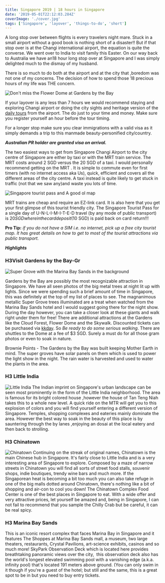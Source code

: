 ```yaml
---
title: Singapore 2019 | 18 hours in Singapore
date: '2019-05-01T22:12:03.284Z'
coverImage: './cover.jpg'
tags: ['Singapore', 'layover', 'things-to-do', 'short']
---
```


A long stop over between flights is every travelers night mare. Stuck in a small airport without a good book is nothing short of a disaster!! But if that stop over is at the Changi international airport, the equation is quite the converse. We went over to India to visit family this Easter. On our way back to Australia we have an18 hour long stop over at Singapore and I was simply delighted much to the dismay of my husband.

There is so much to do both at the airport and at the city that ,boredom was not one of my concerns. The decision of how to spend those 18 precious hours of my life was THE concern.

![Don't miss the Flower Dome at Gardens by the Bay](./flower-dome.jpg)

If your layover is any less than 7 hours we would recommend staying and exploring Changi airport or doing the city sights and heritage version of the [ daily tours](http://www.changiairport.com/en/airport-guide/facilities-and-services/free-singapore-tour.html) from the airport. The do just to your time and money. Make sure you register yourself an hour before the tour timing.

For a longer stop make sure you clear immigrations with a valid visa as it simply demands a trip to this manmade beauty-personified city/country.

**_Australian PR holder are granted visa on arrival._**

The two easiest ways to get from Singapore Changi Airport to the city centre of Singapore are either by taxi or with the MRT train service. The MRT costs around 2 SGD versus the 20 SGD of a taxi. I would personally recommend getting on the MRT . It is simple to commute even for first timers (with no internet access aka Us), quick, efficient and covers all the different areas of the city centre. A taxi instead is quite likely to get stuck in traffic (not that we saw any)and waste you lots of time.

![Singapore tourist pass and A good ol map](./tourist-pass.jpg)

MRT trains are cheap and require an EZ-link card. It is also here that you get your first glimpse of this tourist friendly city. The Singapore Tourist Pass for a single day of U-N-L-I-M-I-T-E-D travel (by any mode of public transport) is $20 SGD where in the card deposit($10 SGD) is paid back on card return!!!

**Pro Tip:** _if you do not have a SIM i.e. no internet, pick up a free city tourist map. It has great details on how to get to most of the tourist attractions via public transport._

**_Highlights_**

### H3Visit Gardens by the Bay-Gr

![Super Grove with the Marina Bay Sands in the background](./Super-Grove.jpg)

Gardens by the Bay are possibly the most recognizable attraction in Singapore. We have all seen photos of the big metal trees at night lit up with lights. Since we were spending such a brief amount of time in Singapore, this was definitely at the top of my list of places to see. The magnanimous metallic Super Grove trees illuminated are a treat when watched from the Marina Bay Sands hotel and I would suggest going there for the night show. During the day however, you can take a closer look at these giants and walk right under them for free! There are additional attractions at the Gardens like the Cloud Forest, Flower Dome and the Skywalk.
Discounted tickets can be purchased via [kkday](https://www.kkday.com/en/product/3158).
So _Be ready to do some serious walking_. There are shuttles to the Dome at a fee of \$3 SGD.
Surely a must do for all those gram photos or even to soak in nature.

Brownie Points - The Gardens by the Bay was built keeping Mother Earth in mind. The super groves have solar panels on them which is used to power the light show in the night. The rain water is harvested and used to water the plants in the area.

### H3 Little India

![Little India](./india2.jpg)
The Indian imprint on Singapore's urban landscape can be seen most prominently in the form of the Little India neighborhood. The area is famous for its bright colored house ,however the house of Tan Teng Niah takes this to a whole new level. A quick ride on the MTR will get you to this explosion of colors and you will find yourself entering a different version of Singapore. Temples, shopping complexes and eateries mainly dominate the area. However the best way to soak in the beauty of this place is by sauntering through the by lanes ,enjoying an dosai at the local eatery and then
back to strolling.

### H3 Chinatown

![Chinatown](./chinatown.jpg)
Continuing on the streak of original names, Chinatown is the main Chinese hub in Singapore. It's fairly close to Little India and is a very interesting area of Singapore to explore. Composed by a maze of narrow streets in Chinatown you will find all sorts of street food stalls, souvenir shops, indie boutiques, trendy wine bars and much more. If the Singaporean heat is becoming a bit too much you can also take refuge in one of the big malls dotted around Chinatown, there's nothing like a bit of shopping and air-con to cool you down!
The Chinatown Complex Food Center is one of the best places in Singapore to eat. With a wide offer and very attractive prices, let yourself be amazed and, being in Singapore, I can not fail to recommend that you sample the Chilly Crab but be careful, it can be real spicy.

### H3 Marina Bay Sands

This is an iconic resort complex that faces Marina Bay in Singapore and it features The Shoppes at Marina Bay Sands mall, a museum, two large theaters, restaurants, Crystal Pavilions, art-science exhibits, casinos and so much more! SkyPark Observation Deck which is located here provides breathtaking panoramic views over the city,  this observation deck also has the world's longest elevated swimming pool with a vanishing edge (a.k.a. infinity pool) that's located 191 meters above ground. (You can only swim in it though if you're a guest of the hotel; but still and the same, this is a great spot to be in but you need to buy entry tickets.
